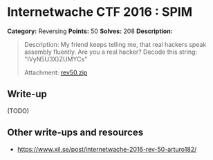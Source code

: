 # Internetwache CTF 2016 : SPIM

**Category:** Reversing
**Points:** 50
**Solves:** 208
**Description:**

> Description: My friend keeps telling me, that real hackers speak assembly fluently. Are you a real hacker? Decode this string: "IVyN5U3X)ZUMYCs"
> 
> 
> Attachment: [rev50.zip](./rev50.zip)


## Write-up

(TODO)

## Other write-ups and resources

* <https://www.xil.se/post/internetwache-2016-rev-50-arturo182/>
